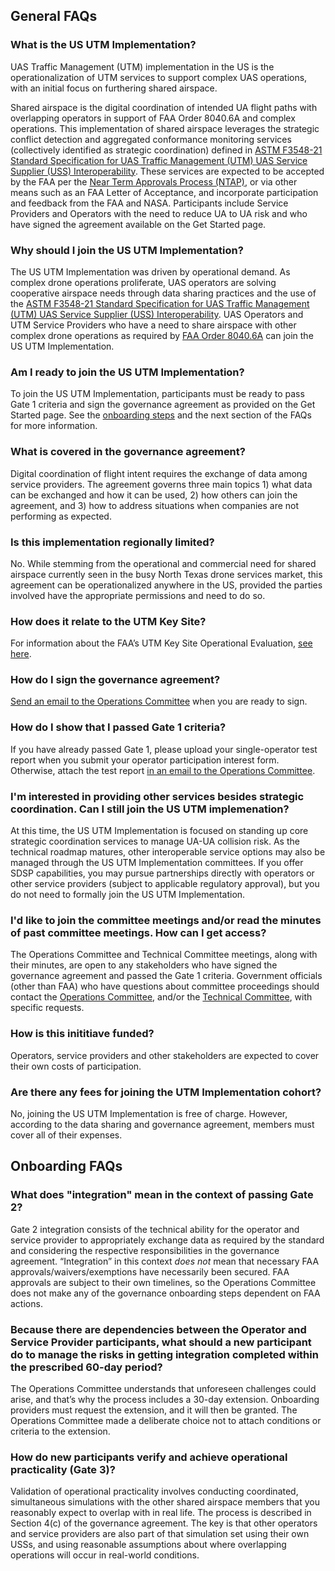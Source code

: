 ## General FAQs

### What is the US UTM Implementation?

UAS Traffic Management (UTM) implementation in the US is the operationalization of UTM services to support complex UAS operations, with an initial focus on furthering shared airspace.

Shared airspace is the digital coordination of intended UA flight paths with overlapping operators in support of FAA Order 8040.6A and complex operations. This implementation of shared airspace leverages the strategic conflict detection and aggregated conformance monitoring services (collectively identified as strategic coordination) defined in [ASTM F3548-21 Standard Specification for UAS Traffic Management (UTM) UAS Service Supplier (USS) Interoperability](https://www.astm.org/f3548-21.html). These services are expected to be accepted by the FAA per the [Near Term Approvals Process (NTAP)](https://www.faa.gov/uas/advanced_operations/traffic_management), or via other means such as an FAA Letter of Acceptance, and incorporate participation and feedback from the FAA and NASA. Participants include Service Providers and Operators with the need to reduce UA to UA risk and who have signed the agreement available on the Get Started page.

### Why should I join the US UTM Implementation?

The US UTM Implementation was driven by operational demand. As complex drone operations proliferate, UAS operators are solving cooperative airspace needs through data sharing practices and the use of the [ASTM F3548-21 Standard Specification for UAS Traffic Management (UTM) UAS Service Supplier (USS) Interoperability](https://www.astm.org/f3548-21.html).
UAS Operators and UTM Service Providers who have a need to share airspace with other complex drone operations as required by [FAA Order 8040.6A](https://www.faa.gov/regulations_policies/orders_notices/index.cfm/go/document.information/documentID/1042092) can join the US UTM Implementation.

### Am I ready to join the US UTM Implementation?	

To join the US UTM Implementation, participants must be ready to pass Gate 1 criteria and sign the governance agreement as provided on the Get Started page. See the [onboarding steps](onboarding.md) and the next section of the FAQs for more information.

### What is covered in the governance agreement?	

Digital coordination of flight intent requires the exchange of data among service providers. The agreement governs three main topics 1) what data can be exchanged and how it can be used, 2) how others can join the agreement, and 3) how to address situations when companies are not performing as expected.

### Is this implementation regionally limited?	

No. While stemming from the operational and commercial need for shared airspace currently seen in the busy North Texas drone services market, this agreement can be operationalized anywhere in the US, provided the parties involved have the appropriate permissions and need to do so.

### How does it relate to the UTM Key Site? 	

For information about the FAA’s UTM Key Site Operational Evaluation, [see here](https://www.faa.gov/uas/research_development/traffic_management/UTM-Key-Site-Ops-Eval-Workshop.pdf).

### How do I sign the governance agreement?	

[Send an email to the Operations Committee](mailto:onboarding@us-utm.simplelogin.com) when you are ready to sign.

### How do I show that I passed Gate 1 criteria?	

If you have already passed Gate 1, please upload your single-operator test report when you submit your operator participation interest form. Otherwise, attach the test report [in an email to the Operations Committee](mailto:onboarding@us-utm.simplelogin.com).

### I'm interested in providing other services besides strategic coordination. Can I still join the US UTM implemenation?	

At this time, the US UTM Implementation is focused on standing up core strategic coordination services to manage UA-UA collision risk. As the technical roadmap matures, other interoperable service options may also be managed through the US UTM Implementation committees. If you offer SDSP capabilities, you may pursue partnerships directly with operators or other service providers (subject to applicable regulatory approval), but you do not need to formally join the US UTM Implementation.

### I'd like to join the committee meetings and/or read the minutes of past committee meetings. How can I get access?	

The Operations Committee and Technical Committee meetings, along with their minutes, are open to any stakeholders who have signed the governance agreement and passed the Gate 1 criteria. Government officials (other than FAA) who have questions about committee proceedings should contact the [Operations Committee](mailto:onboarding@us-utm.simplelogin.com), and/or the [Technical Committee](mailto:technical-committee@us-utm.simplelogin.com), with specific requests.

### How is this inititiave funded?	

Operators, service providers and other stakeholders are expected to cover their own costs of participation. 

### Are there any fees for joining the UTM Implementation cohort?	

No, joining the US UTM Implementation is free of charge. However, according to the data sharing and governance agreement, members must cover all of their expenses.

## Onboarding FAQs

### What does "integration" mean in the context of passing Gate 2?

Gate 2 integration consists of the technical ability for the operator and service provider to appropriately exchange data as required by the standard and considering the respective responsibilities in the governance agreement. “Integration” in this context *does not* mean that necessary FAA approvals/waivers/exemptions have necessarily been secured. FAA approvals are subject to their own timelines, so the Operations Committee does not make any of the governance onboarding steps dependent on FAA actions. 

### Because there are dependencies between the Operator and Service Provider participants, what should a new participant do to manage the risks in getting integration completed within the prescribed 60-day period?

The Operations Committee understands that unforeseen challenges could arise, and that’s why the process includes a 30-day extension. Onboarding providers must request the extension, and it will then be granted. The Operations Committee made a deliberate choice not to attach conditions or criteria to the extension. 

### How do new participants verify and achieve operational practicality (Gate 3)?

Validation of operational practicality involves conducting coordinated, simultaneous simulations with the other shared airspace members that you reasonably expect to overlap with in real life. The process is described in Section 4(c) of the governance agreement. The key is that other operators and service providers are also part of that simulation set using their own USSs, and using reasonable assumptions about where overlapping operations will occur in real-world conditions.
